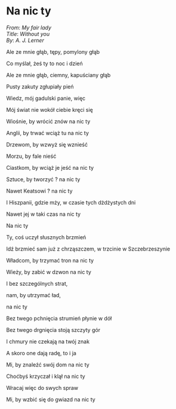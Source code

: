 # Na nic ty

_From_: _My fair lady_  
_Title_: _Without you_  
_By_: _A. J. Lerner_  

Ale ze mnie głąb, tępy, pomylony głąb

Co myślał, żeś ty to noc i dzień

Ale ze mnie głąb, ciemny, kapuściany głąb

Pusty zakuty zgłupiały pień


Wiedz, mój gadulski panie, więc

Mój świat nie wokół ciebie kręci się


Wiośnie, by wrócić znów na nic ty

Anglii, by trwać wciąż tu na nic ty

Drzewom, by wzwyż się wznieść

Morzu, by fale nieść

Ciastkom, by wciąż je jeść na nic ty


Sztuce, by tworzyć ? na nic ty

Nawet Keatsowi ? na nic ty

I Hiszpanii, gdzie mży, w czasie tych dżdżystych dni

Nawet jej w taki czas na nic ty

Na nic ty


Ty, coś uczył słusznych brzmień

Idź brzmieć sam już z chrząszczem, w trzcinie w Szczebrzeszynie

Władcom, by trzymać tron na nic ty

Wieży, by zabić w dzwon na nic ty

I bez szczególnych strat, 

nam, by utrzymać ład, 

na nic ty


Bez twego pchnięcia strumień płynie w dół

Bez twego drgnięcia stoją szczyty gór

I chmury nie czekają na twój znak

A skoro one dają radę, to i ja


Mi, by znaleźć swój dom na nic ty

Choćbyś krzyczał i klął na nic ty

Wracaj więc do swych spraw

Mi, by wzbić się do gwiazd na nic ty
